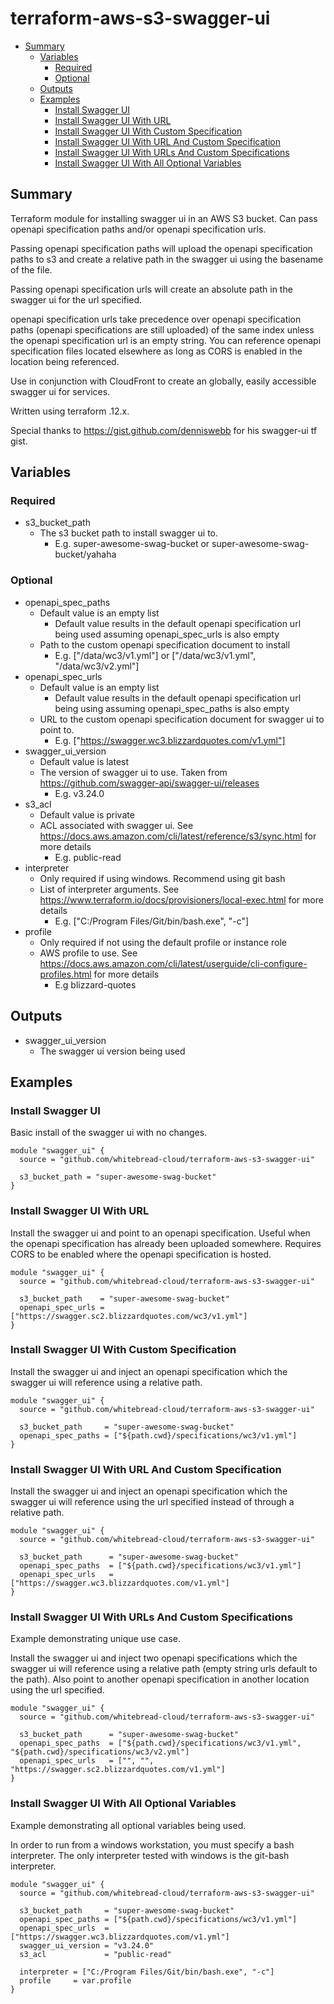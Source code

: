 # terraform-aws-s3-swagger-ui

- [Summary](#summary)
  - [Variables](#variables)
    - [Required](#required)
    - [Optional](#optional)
  - [Outputs](#outputs)
  - [Examples](#examples)
    - [Install Swagger UI](#install-swagger-ui)
    - [Install Swagger UI With URL](#install-swagger-ui-with-url)
    - [Install Swagger UI With Custom Specification](#install-swagger-ui-with-custom-specification)
    - [Install Swagger UI With URL And Custom Specification](#install-swagger-ui-with-url-and-custom-specification)
    - [Install Swagger UI With URLs And Custom Specifications](#install-swagger-ui-with-urls-and-custom-specifications)
    - [Install Swagger UI With All Optional Variables](#install-swagger-ui-with-all-optional-variables)

## Summary

Terraform module for installing swagger ui in an AWS S3 bucket.
Can pass openapi specification paths and/or openapi specification urls.

Passing openapi specification paths will upload the openapi specification paths
to s3 and create a relative path in the swagger ui using the basename of the file.

Passing openapi specification urls will create an absolute path in the
swagger ui for the url specified.

openapi specification urls take precedence over openapi specification paths
(openapi specifications are still uploaded) of the same index unless the openapi
specification url is an empty string.
You can reference openapi specification files located elsewhere as long as CORS
is enabled in the location being referenced.

Use in conjunction with CloudFront to create an globally, easily accessible swagger ui for services.

Written using terraform .12.x.

Special thanks to https://gist.github.com/denniswebb for his swagger-ui tf gist.

## Variables

### Required

- s3_bucket_path
  - The s3 bucket path to install swagger ui to.
    - E.g. super-awesome-swag-bucket or super-awesome-swag-bucket/yahaha

### Optional

- openapi_spec_paths
  - Default value is an empty list
    - Default value results in the default openapi specification url being used
      assuming openapi_spec_urls is also empty
  - Path to the custom openapi specification document to install
    - E.g. ["/data/wc3/v1.yml"] or ["/data/wc3/v1.yml", "/data/wc3/v2.yml"]
- openapi_spec_urls
  - Default value is an empty list
    - Default value results in the default openapi specification url being using
      assuming openapi_spec_paths is also empty
  - URL to the custom openapi specification document for swagger ui to point to.
    - E.g. ["https://swagger.wc3.blizzardquotes.com/v1.yml"]
- swagger_ui_version
  - Default value is latest
  - The version of swagger ui to use. Taken from https://github.com/swagger-api/swagger-ui/releases
    - E.g. v3.24.0
- s3_acl
  - Default value is private
  - ACL associated with swagger ui. See https://docs.aws.amazon.com/cli/latest/reference/s3/sync.html for more details
    - E.g. public-read
- interpreter
  - Only required if using windows. Recommend using git bash
  - List of interpreter arguments. See https://www.terraform.io/docs/provisioners/local-exec.html for more details
    - E.g. ["C:/Program Files/Git/bin/bash.exe", "-c"]
- profile
  - Only required if not using the default profile or instance role
  - AWS profile to use. See https://docs.aws.amazon.com/cli/latest/userguide/cli-configure-profiles.html for more details
    - E.g blizzard-quotes

## Outputs

- swagger_ui_version
  - The swagger ui version being used

## Examples

### Install Swagger UI

Basic install of the swagger ui with no changes.

```
module "swagger_ui" {
  source = "github.com/whitebread-cloud/terraform-aws-s3-swagger-ui"

  s3_bucket_path = "super-awesome-swag-bucket"
}
```

### Install Swagger UI With URL

Install the swagger ui and point to an openapi specification.
Useful when the openapi specification has already been uploaded somewhere.
Requires CORS to be enabled where the openapi specification is hosted.

```
module "swagger_ui" {
  source = "github.com/whitebread-cloud/terraform-aws-s3-swagger-ui"

  s3_bucket_path    = "super-awesome-swag-bucket"
  openapi_spec_urls = ["https://swagger.sc2.blizzardquotes.com/wc3/v1.yml"]
}
```

### Install Swagger UI With Custom Specification

Install the swagger ui and inject an openapi specification
which the swagger ui will reference using a relative path.

```
module "swagger_ui" {
  source = "github.com/whitebread-cloud/terraform-aws-s3-swagger-ui"

  s3_bucket_path     = "super-awesome-swag-bucket"
  openapi_spec_paths = ["${path.cwd}/specifications/wc3/v1.yml"]
}
```

### Install Swagger UI With URL And Custom Specification

Install the swagger ui and inject an openapi specification which
the swagger ui will reference using the url specified instead of through
a relative path.

```
module "swagger_ui" {
  source = "github.com/whitebread-cloud/terraform-aws-s3-swagger-ui"

  s3_bucket_path      = "super-awesome-swag-bucket"
  openapi_spec_paths  = ["${path.cwd}/specifications/wc3/v1.yml"]
  openapi_spec_urls   = ["https://swagger.wc3.blizzardquotes.com/v1.yml"]
}
```

### Install Swagger UI With URLs And Custom Specifications

Example demonstrating unique use case.

Install the swagger ui and inject two openapi specifications which the
swagger ui will reference using a relative path
(empty string urls default to the path). Also point to another openapi
specification in another location using the url specified.

```
module "swagger_ui" {
  source = "github.com/whitebread-cloud/terraform-aws-s3-swagger-ui"

  s3_bucket_path      = "super-awesome-swag-bucket"
  openapi_spec_paths  = ["${path.cwd}/specifications/wc3/v1.yml", "${path.cwd}/specifications/wc3/v2.yml"]
  openapi_spec_urls   = ["", "", "https://swagger.sc2.blizzardquotes.com/v1.yml"]
}
```

### Install Swagger UI With All Optional Variables

Example demonstrating all optional variables being used.

In order to run from a windows workstation, you must specify a bash
interpreter. The only interpreter tested with windows is the git-bash interpreter.

```
module "swagger_ui" {
  source = "github.com/whitebread-cloud/terraform-aws-s3-swagger-ui"

  s3_bucket_path     = "super-awesome-swag-bucket"
  openapi_spec_paths = ["${path.cwd}/specifications/wc3/v1.yml"]
  openapi_spec_urls  = ["https://swagger.wc3.blizzardquotes.com/v1.yml"]
  swagger_ui_version = "v3.24.0"
  s3_acl             = "public-read"

  interpreter = ["C:/Program Files/Git/bin/bash.exe", "-c"]
  profile     = var.profile
}
```
